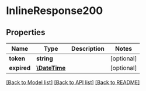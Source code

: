 # InlineResponse200

## Properties
Name | Type | Description | Notes
------------ | ------------- | ------------- | -------------
**token** | **string** |  | [optional] 
**expired** | [**\DateTime**](\DateTime.md) |  | [optional] 

[[Back to Model list]](../README.md#documentation-for-models) [[Back to API list]](../README.md#documentation-for-api-endpoints) [[Back to README]](../README.md)


